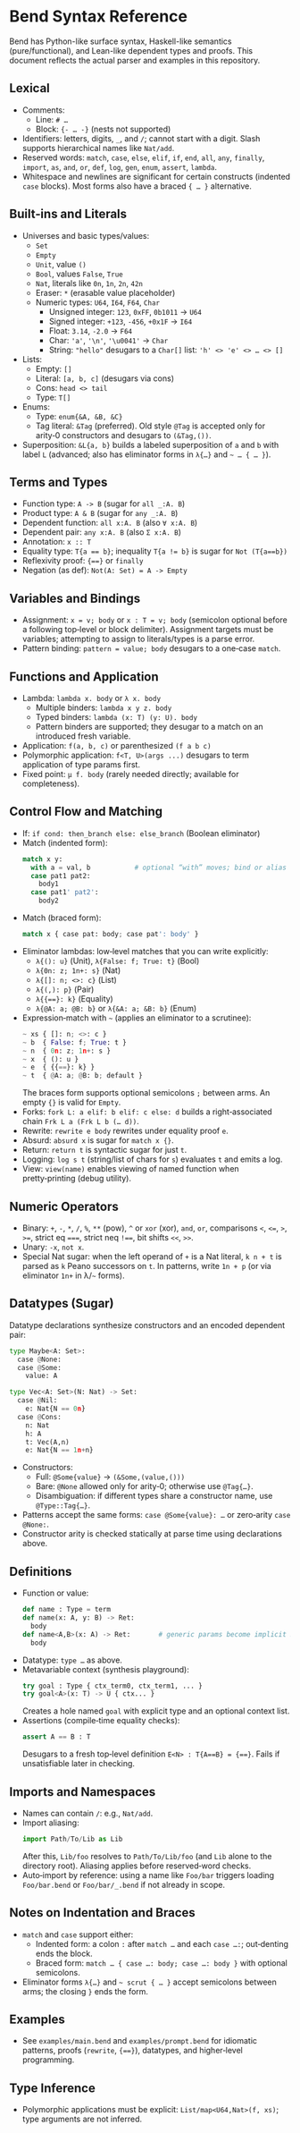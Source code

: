 # Bend Syntax Reference

Bend has Python-like surface syntax, Haskell-like semantics (pure/functional), and Lean-like dependent types and proofs. This document reflects the actual parser and examples in this repository.

## Lexical

- Comments:
  - Line: `# …`
  - Block: `{- … -}` (nests not supported)
- Identifiers: letters, digits, `_`, and `/`; cannot start with a digit. Slash supports hierarchical names like `Nat/add`.
- Reserved words: `match`, `case`, `else`, `elif`, `if`, `end`, `all`, `any`, `finally`, `import`, `as`, `and`, `or`, `def`, `log`, `gen`, `enum`, `assert`, `lambda`.
- Whitespace and newlines are significant for certain constructs (indented `case` blocks). Most forms also have a braced `{ … }` alternative.

## Built‑ins and Literals

- Universes and basic types/values:
  - `Set`
  - `Empty`
  - `Unit`, value `()`
  - `Bool`, values `False`, `True`
  - `Nat`, literals like `0n`, `1n`, `2n`, `42n`
  - Eraser: `*` (erasable value placeholder)
  - Numeric types: `U64`, `I64`, `F64`, `Char`
    - Unsigned integer: `123`, `0xFF`, `0b1011` → `U64`
    - Signed integer: `+123`, `-456`, `+0x1F` → `I64`
    - Float: `3.14`, `-2.0` → `F64`
    - Char: `'a'`, `'\n'`, `'\u0041'` → `Char`
    - String: `"hello"` desugars to a `Char[]` list: `'h' <> 'e' <> … <> []`
- Lists:
  - Empty: `[]`
  - Literal: `[a, b, c]` (desugars via cons)
  - Cons: `head <> tail`
  - Type: `T[]`
- Enums:
  - Type: `enum{&A, &B, &C}`
  - Tag literal: `&Tag` (preferred). Old style `@Tag` is accepted only for arity‑0 constructors and desugars to `(&Tag,())`.
 - Superposition: `&L{a, b}` builds a labeled superposition of `a` and `b` with label `L` (advanced; also has eliminator forms in `λ{…}` and `~ … { … }`).

## Terms and Types

- Function type: `A -> B` (sugar for `all _:A. B`)
- Product type: `A & B` (sugar for `any _:A. B`)
- Dependent function: `all x:A. B` (also `∀ x:A. B`)
- Dependent pair: `any x:A. B` (also `Σ x:A. B`)
- Annotation: `x :: T`
- Equality type: `T{a == b}`; inequality `T{a != b}` is sugar for `Not (T{a==b})`
- Reflexivity proof: `{==}` or `finally`
- Negation (as def): `Not(A: Set) = A -> Empty`

## Variables and Bindings

- Assignment: `x = v; body` or `x : T = v; body` (semicolon optional before a following top‑level or block delimiter). Assignment targets must be variables; attempting to assign to literals/types is a parse error.
- Pattern binding: `pattern = value; body` desugars to a one‑case `match`.

## Functions and Application

- Lambda: `lambda x. body` or `λ x. body`
  - Multiple binders: `lambda x y z. body`
  - Typed binders: `lambda (x: T) (y: U). body`
  - Pattern binders are supported; they desugar to a match on an introduced fresh variable.
- Application: `f(a, b, c)` or parenthesized `(f a b c)`
- Polymorphic application: `f<T, U>(args ...)` desugars to term application of type params first.
- Fixed point: `μ f. body` (rarely needed directly; available for completeness).

## Control Flow and Matching

- If: `if cond: then_branch else: else_branch` (Boolean eliminator)
- Match (indented form):
  ```py
  match x y:
    with a = val, b           # optional “with” moves; bind or alias values
    case pat1 pat2:
      body1
    case pat1' pat2':
      body2
  ```
- Match (braced form):
  ```py
  match x { case pat: body; case pat': body' }
  ```
- Eliminator lambdas: low‑level matches that you can write explicitly:
  - `λ{(): u}` (Unit), `λ{False: f; True: t}` (Bool)
  - `λ{0n: z; 1n+: s}` (Nat)
  - `λ{[]: n; <>: c}` (List)
  - `λ{(,): p}` (Pair)
  - `λ{{==}: k}` (Equality)
  - `λ{@A: a; @B: b}` or `λ{&A: a; &B: b}` (Enum)
- Expression‑match with `~` (applies an eliminator to a scrutinee):
  ```py
  ~ xs { []: n; <>: c }
  ~ b  { False: f; True: t }
  ~ n  { 0n: z; 1n+: s }
  ~ x  { (): u }
  ~ e  { {{==}: k} }
  ~ t  { @A: a; @B: b; default }
  ```
  The braces form supports optional semicolons `;` between arms. An empty `{}` is valid for `Empty`.
- Forks: `fork L: a elif: b elif: c else: d` builds a right‑associated chain `Frk L a (Frk L b (… d))`.
- Rewrite: `rewrite e body` rewrites under equality proof `e`.
- Absurd: `absurd x` is sugar for `match x {}`.
- Return: `return t` is syntactic sugar for just `t`.
- Logging: `log s t` (string/list of chars for `s`) evaluates `t` and emits a log.
- View: `view(name)` enables viewing of named function when pretty‑printing (debug utility).

## Numeric Operators

- Binary: `+`, `-`, `*`, `/`, `%`, `**` (pow), `^` or `xor` (xor), `and`, `or`, comparisons `<`, `<=`, `>`, `>=`, strict eq `===`, strict neq `!==`, bit shifts `<<`, `>>`.
- Unary: `-x`, `not x`.
- Special Nat sugar: when the left operand of `+` is a Nat literal, `k n + t` is parsed as `k` Peano successors on `t`. In patterns, write `1n + p` (or via eliminator `1n+` in λ/`~` forms).

## Datatypes (Sugar)

Datatype declarations synthesize constructors and an encoded dependent pair:

```py
type Maybe<A: Set>:
  case @None:
  case @Some:
    value: A

type Vec<A: Set>(N: Nat) -> Set:
  case @Nil:
    e: Nat{N == 0n}
  case @Cons:
    n: Nat
    h: A
    t: Vec(A,n)
    e: Nat{N == 1n+n}
```

- Constructors:
  - Full: `@Some{value}` → `(&Some,(value,()))`
  - Bare: `@None` allowed only for arity‑0; otherwise use `@Tag{…}`.
  - Disambiguation: if different types share a constructor name, use `@Type::Tag{…}`.
- Patterns accept the same forms: `case @Some{value}: …` or zero‑arity `case @None:`.
- Constructor arity is checked statically at parse time using declarations above.

## Definitions

- Function or value:
  ```py
  def name : Type = term
  def name(x: A, y: B) -> Ret:
    body
  def name<A,B>(x: A) -> Ret:       # generic params become implicit Set‑typed args
    body
  ```
- Datatype: `type …` as above.
- Metavariable context (synthesis playground):
  ```py
  try goal : Type { ctx_term0, ctx_term1, ... }
  try goal<A>(x: T) -> U { ctx... }
  ```
  Creates a hole named `goal` with explicit type and an optional context list.
- Assertions (compile‑time equality checks):
  ```py
  assert A == B : T
  ```
  Desugars to a fresh top‑level definition `E<N> : T{A==B} = {==}`. Fails if unsatisfiable later in checking.

## Imports and Namespaces

- Names can contain `/`: e.g., `Nat/add`.
- Import aliasing:
  ```py
  import Path/To/Lib as Lib
  ```
  After this, `Lib/foo` resolves to `Path/To/Lib/foo` (and `Lib` alone to the directory root). Aliasing applies before reserved‑word checks.
- Auto‑import by reference: using a name like `Foo/bar` triggers loading `Foo/bar.bend` or `Foo/bar/_.bend` if not already in scope.

## Notes on Indentation and Braces

- `match` and `case` support either:
  - Indented form: a colon `:` after `match …` and each `case …:`; out‑denting ends the block.
  - Braced form: `match … { case …: body; case …: body }` with optional semicolons.
- Eliminator forms `λ{…}` and `~ scrut { … }` accept semicolons between arms; the closing `}` ends the form.

## Examples

- See `examples/main.bend` and `examples/prompt.bend` for idiomatic patterns, proofs (`rewrite`, `{==}`), datatypes, and higher‑level programming.

## Type Inference

- Polymorphic applications must be explicit: `List/map<U64,Nat>(f, xs)`; type arguments are not inferred.
